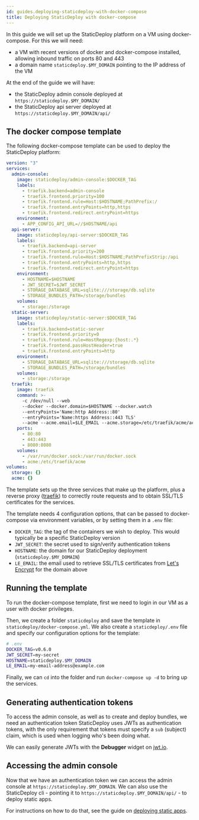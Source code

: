 ```yaml
---
id: guides.deploying-staticdeploy-with-docker-compose
title: Deploying StaticDeploy with docker-compose
---
```


In this guide we will set up the StaticDeploy platform on a VM using
docker-compose. For this we will need:

* a VM with recent versions of docker and docker-compose installed, allowing
  inbound traffic on ports 80 and 443
* a domain name `staticdeploy.$MY_DOMAIN` pointing to the IP address of the VM

At the end of the guide we will have:

* the StaticDeploy admin console deployed at `https://staticdeploy.$MY_DOMAIN/`
* the StaticDeploy api server deployed at `https://staticdeploy.$MY_DOMAIN/api/`

## The docker compose template

The following docker-compose template can be used to deploy the StaticDeploy
platform:

```yml
version: "3"
services:
  admin-console:
    image: staticdeploy/admin-console:$DOCKER_TAG
    labels:
      - traefik.backend=admin-console
      - traefik.frontend.priority=100
      - traefik.frontend.rule=Host:$HOSTNAME;PathPrefix:/
      - traefik.frontend.entryPoints=http,https
      - traefik.frontend.redirect.entryPoint=https
    environment:
      - APP_CONFIG_API_URL=//$HOSTNAME/api
  api-server:
    image: staticdeploy/api-server:$DOCKER_TAG
    labels:
      - traefik.backend=api-server
      - traefik.frontend.priority=200
      - traefik.frontend.rule=Host:$HOSTNAME;PathPrefixStrip:/api
      - traefik.frontend.entryPoints=http,https
      - traefik.frontend.redirect.entryPoint=https
    environment:
      - HOSTNAME=$HOSTNAME
      - JWT_SECRET=$JWT_SECRET
      - STORAGE_DATABASE_URL=sqlite:///storage/db.sqlite
      - STORAGE_BUNDLES_PATH=/storage/bundles
    volumes:
      - storage:/storage
  static-server:
    image: staticdeploy/static-server:$DOCKER_TAG
    labels:
      - traefik.backend=static-server
      - traefik.frontend.priority=0
      - traefik.frontend.rule=HostRegexp:{host:.*}
      - traefik.frontend.passHostHeader=true
      - traefik.frontend.entryPoints=http
    environment:
      - STORAGE_DATABASE_URL=sqlite:///storage/db.sqlite
      - STORAGE_BUNDLES_PATH=/storage/bundles
    volumes:
      - storage:/storage
  traefik:
    image: traefik
    command: >-
      -c /dev/null --web
      --docker --docker.domain=$HOSTNAME --docker.watch
      --entryPoints='Name:http Address::80'
      --entryPoints='Name:https Address::443 TLS'
      --acme --acme.email=$LE_EMAIL --acme.storage=/etc/traefik/acme/acme.json --acme.httpChallenge.entryPoint=http --acme.entryPoint=https --acme.OnHostRule=true
    ports:
      - 80:80
      - 443:443
      - 8080:8080
    volumes:
      - /var/run/docker.sock:/var/run/docker.sock
      - acme:/etc/traefik/acme
volumes:
  storage: {}
  acme: {}
```

The template sets up the three services that make up the platform, plus a
reverse proxy ([traefik](https://traefik.io/)) to correctly route requests and
to obtain SSL/TLS certificates for the services.

The template needs 4 configuration options, that can be passed to docker-compose
via environment variables, or by setting them in a `.env` file:

* `DOCKER_TAG`: the tag of the containers we wish to deploy. This would
  typically be a specific StaticDeploy version
* `JWT_SECRET`: the secret used to sign/verify authentication tokens
* `HOSTNAME`: the domain for our StaticDeploy deployment
  (`staticdeploy.$MY_DOMAIN`)
* `LE_EMAIL`: the email used to retrieve SSL/TLS certificates from
  [Let's Encrypt](https://letsencrypt.org/) for the domain above

## Running the template

To run the docker-compose template, first we need to login in our VM as a user
with docker privileges.

Then, we create a folder `staticdeploy` and save the template in
`staticdeploy/docker-compose.yml`. We also create a `staticdeploy/.env` file and
specify our configuration options for the template:

```sh
# .env
DOCKER_TAG=v0.6.0
JWT_SECRET=my-secret
HOSTNAME=staticdeploy.$MY_DOMAIN
LE_EMAIL=my-email-address@example.com
```

Finally, we can `cd` into the folder and run `docker-compose up -d` to bring up
the services.

## Generating authentication tokens

To access the admin console, as well as to create and deploy bundles, we need an
authentication token StaticDeploy uses JWTs as authentication tokens, with the
only requirement that tokens must specify a `sub` (subject) claim, which is used
when logging who's been doing what.

We can easily generate JWTs with the **Debugger** widget on
[jwt.io](https://jwt.io).

## Accessing the admin console

Now that we have an authentication token we can access the admin console at
`https://staticdeploy.$MY_DOMAIN`. We can also use the StaticDeploy cli -
pointing it to `https://staticdeploy.$MY_DOMAIN/api/` - to deploy static apps.

For instructions on how to do that, see the guide on
[deploying static apps](/docs/guides.deploying-static-apps.html).
